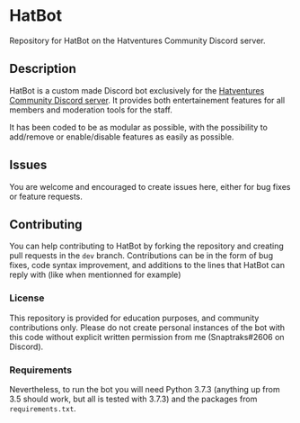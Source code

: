 # HatBot
Repository for HatBot on the Hatventures Community Discord server.

## Description
HatBot is a custom made Discord bot exclusively for the [Hatventures Community Discord server](https://discord.gg/ByXm745). It provides both entertainement features for all members and moderation tools for the staff.

It has been coded to be as modular as possible, with the possibility to add/remove or enable/disable features as easily as possible.

## Issues
You are welcome and encouraged to create issues here, either for bug fixes or feature requests.

## Contributing
You can help contributing to HatBot by forking the repository and creating pull requests in the `dev` branch. Contributions can be in the form of bug fixes, code syntax improvement, and additions to the lines that HatBot can reply with (like when mentionned for example)

### License
This repository is provided for education purposes, and community contributions only. Please do not create personal instances of the bot with this code without explicit written permission from me (Snaptraks#2606 on Discord).

### Requirements
Nevertheless, to run the bot you will need Python 3.7.3 (anything up from 3.5 should work, but all is tested with 3.7.3) and the packages from `requirements.txt`.
